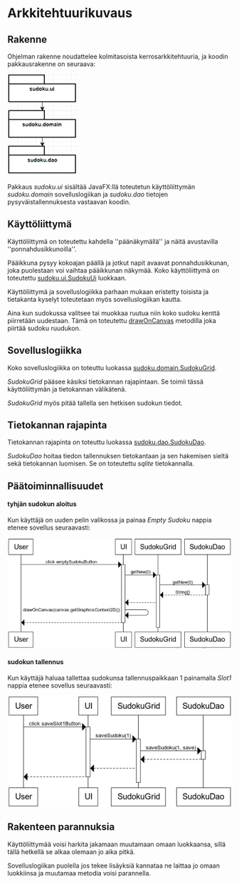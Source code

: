 # Arkkitehtuurikuvaus


## Rakenne

Ohjelman rakenne noudattelee kolmitasoista kerrosarkkitehtuuria, ja koodin pakkausrakenne on seuraava:

<img src="https://raw.githubusercontent.com/Sieluton/ot-harjoitustyo/master/Sudoku/dokumentaatio/kuvat/rakennekuvaus.png" width="160">

Pakkaus _sudoku.ui_ sisältää JavaFX:llä toteutetun käyttöliittymän _sudoku.domain_ sovelluslogiikan ja _sudoku.dao_ tietojen pysyväistallennuksesta vastaavan koodin.


## Käyttöliittymä

Käyttöliittymä on toteutettu kahdella ''päänäkymällä'' ja näitä avustavilla ''ponnahdusikkunoilla''.

Pääikkuna pysyy kokoajan päällä ja jotkut napit avaavat ponnahdusikkunan, joka puolestaan voi vaihtaa pääikkunan näkymää.
Koko käyttöliittymä on toteutettu [sudoku.ui.SudokuUi](https://github.com/Sieluton/ot-harjoitustyo/blob/master/Sudoku/src/main/java/sudoku/ui/SudokuUi.java) luokkaan.

Käyttöliittymä ja sovelluslogiikka parhaan mukaan eristetty toisista ja tietakanta kyselyt toteutetaan myös sovelluslogiikan kautta.

Aina kun sudokussa valitsee tai muokkaa ruutua niin koko sudoku kenttä piirretään uudestaan.
Tämä on toteutettu [drawOnCanvas](https://github.com/Sieluton/ot-harjoitustyo/blob/master/Sudoku/src/main/java/sudoku/ui/SudokuUi.java#L292)
metodilla joka piirtää sudoku ruudukon.


## Sovelluslogiikka

Koko sovelluslogiikka on toteuttu luokassa [sudoku.domain.SudokuGrid](https://github.com/Sieluton/ot-harjoitustyo/blob/master/Sudoku/src/main/java/sudoku/domain/SudokuGrid.java).

_SudokuGrid_ pääsee käsiksi tietokannan rajapintaan. Se toimii tässä käyttöliittymän ja tietokannan välikätenä.

_SudokuGrid_ myös pitää tallella sen hetkisen sudokun tiedot.


## Tietokannan rajapinta

Tietokannan rajapinta on toteuttu luokassa [sudoku.dao.SudokuDao](https://github.com/Sieluton/ot-harjoitustyo/blob/master/Sudoku/src/main/java/sudoku/dao/SudokuDao.java).

_SudokuDao_ hoitaa tiedon tallennuksen tietokantaan ja sen hakemisen sieltä sekä tietokannan luomisen.
Se on toteutettu _sqlite_ tietokannalla.

## Päätoiminnallisuudet

#### tyhjän sudokun aloitus

Kun käyttäjä on uuden pelin valikossa ja painaa _Empty Sudoku_ nappia etenee sovellus seuraavasti:

<img src="https://raw.githubusercontent.com/Sieluton/ot-harjoitustyo/master/Sudoku/dokumentaatio/kuvat/sekvenssikaavio/getNew.png">


#### sudokun tallennus

Kun käyttäjä haluaa tallettaa sudokunsa tallennuspaikkaan 1 painamalla _Slot1_ nappia etenee sovellus seuraavasti:

<img src="https://raw.githubusercontent.com/Sieluton/ot-harjoitustyo/master/Sudoku/dokumentaatio/kuvat/sekvenssikaavio/saveGame.png">


## Rakenteen parannuksia

Käyttöliittymää voisi harkita jakamaan muutamaan omaan luokkaansa, sillä tällä hetkellä se alkaa olemaan jo aika pitkä.

Sovelluslogiikan puolella jos tekee lisäyksiä kannataa ne laittaa jo omaan luokkiinsa ja muutamaa metodia voisi parannella.